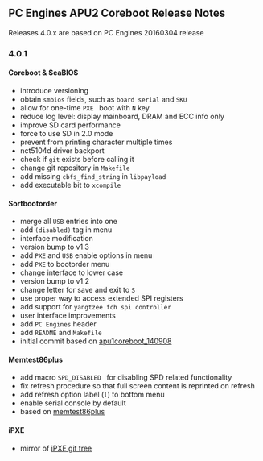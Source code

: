 PC Engines APU2 Coreboot Release Notes
--------------------------------------

Releases 4.0.x are based on PC Engines 20160304 release

### 4.0.1

#### Coreboot & SeaBIOS

  * introduce versioning
  * obtain `smbios` fields, such as `board serial` and `SKU`
  * allow for one-time `PXE ` boot with `N` key
  * reduce log level: display mainboard, DRAM and ECC info only
  * improve SD card performance
  * force to use SD in 2.0 mode
  * prevent from printing character multiple times
  * nct5104d driver backport
  * check if `git` exists before calling it
  * change git repository in `Makefile`
  * add missing `cbfs_find_string` in `libpayload`
  * add executable bit to `xcompile`

#### Sortbootorder

  * merge all `USB` entries into one
  * add `(disabled)` tag in menu
  * interface modification
  * version bump to v1.3
  * add `PXE` and `USB` enable options in menu
  * add `PXE` to bootorder menu
  * change interface to lower case
  * version bump to v1.2
  * change letter for save and exit to `S`
  * use proper way to access extended SPI registers
  * add support for `yangtzee fch spi controller`
  * user interface improvements
  * add `PC Engines` header
  * add `README` and `Makefile`
  * initial commit based on
    [apu1coreboot_140908](http://pcengines.ch/tmp/coreboot_140908.tar.gz)

#### Memtest86plus

  * add macro `SPD_DISABLED ` for disabling SPD related functionality
  * fix refresh procedure so that full screen content is reprinted on refresh
  * add refresh option label (`l`) to bottom menu
  * enable serial console by default
  * based on [memtest86plus](https://review.coreboot.org/cgit/memtest86plus.git?)

#### iPXE

  * mirror of [iPXE git tree](http://git.ipxe.org/ipxe.git)
